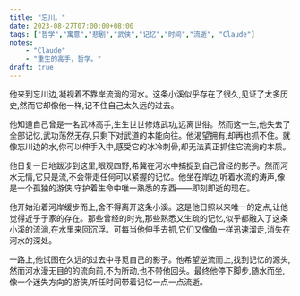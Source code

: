 ```yaml
---
title: "忘川。"
date: 2023-08-27T07:00:00+08:00
tags: ["哲学","寓意","悲剧","武侠","记忆","时间","流逝", "Claude"]
notes:
    - "Claude"
    - "重生的高手，哲学。"
draft: true
---
```


他来到忘川边,凝视着不靠岸流淌的河水。这条小溪似乎存在了很久,见证了太多历史,然而它却像他一样,记不住自己太久远的过去。  

他知道自己曾是一名武林高手,生生世世修炼武功,远离世俗。然而这一生,他失去了全部记忆,武功荡然无存,只剩下对武道的本能向往。他渴望拥有,却再也抓不住。就像忘川边的水,你可以伸手入中,感受它的冰冷刺骨,却无法真正抓住它流淌的本质。

他日复一日地跋涉到这里,眼观四野,希冀在河水中捕捉到自己曾经的影子。然而河水无情,它只是流,不会带走任何可以紧握的记忆。他坐在岸边,听着水流的涛声,像是一个孤独的游侠,守护着生命中唯一熟悉的东西——即刻即逝的现在。  

他开始沿着河岸缓步而上,舍不得离开这条小溪。这是他日照以来唯一的定点,让他觉得近乎于家的存在。那些曾经的时光,那些熟悉又生疏的记忆,似乎都融入了这条小溪的流淌,在水里来回沉浮。可每当他伸手去抓,它们又像鱼一样迅速溜走,消失在河水的深处。

一路上,他试图在久远的过去中寻觅自己的影子。他希望逆流而上,找到记忆的源头,然而河水漫无目的的流向前,不为所动,也不带他回头。最终他停下脚步,随水而坐,像一个迷失方向的游侠,听任时间带着记忆一点一点流逝。
